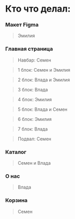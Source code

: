 # Кто что делал:

### Макет Figma
>Эмилия

### Главная страница
> Навбар:
>Семен

>1 блок:
>Семен и Эмилия

>2 блок:
>Влада и Эмилия

>3 блок:
>Влада

>4 блок:
>Эмилия

>5 блок:
>Влада и Семен

>6 блок:
>Эмилия

>7 блок:
>Влада

>Подвал:
>Семен

### Каталог
>Семен и Влада

### О нас
>Влада

### Корзина
>Семен
